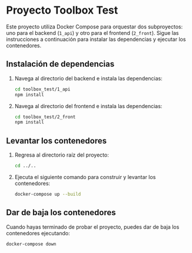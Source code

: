 # Proyecto Toolbox Test

Este proyecto utiliza Docker Compose para orquestar dos subproyectos: uno para el backend (`1_api`) y otro para el frontend (`2_front`). Sigue las instrucciones a continuación para instalar las dependencias y ejecutar los contenedores.

## Instalación de dependencias

1. Navega al directorio del backend e instala las dependencias:
    ```bash
    cd toolbox_test/1_api
    npm install
    ```

2. Navega al directorio del frontend e instala las dependencias:
    ```bash
    cd toolbox_test/2_front
    npm install
    ```

## Levantar los contenedores

1. Regresa al directorio raíz del proyecto:
    ```bash
    cd ../..
    ```

2. Ejecuta el siguiente comando para construir y levantar los contenedores:
    ```bash
    docker-compose up --build
    ```

## Dar de baja los contenedores

Cuando hayas terminado de probar el proyecto, puedes dar de baja los contenedores ejecutando:
```bash
docker-compose down
